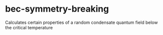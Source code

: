 # bec-symmetry-breaking
Calculates certain properties of a random condensate quantum field below the critical temperature
